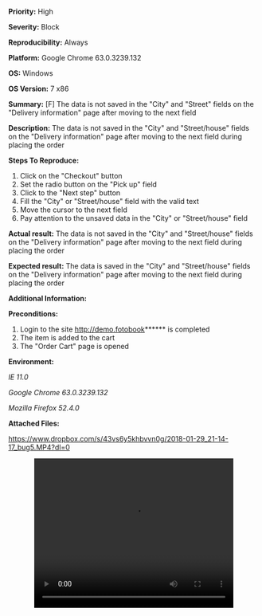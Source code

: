 **Priority:** High

**Severity:** Block

**Reproducibility:** Always

**Platform:** Google Chrome 63.0.3239.132

**OS:** Windows

**OS Version:** 7 x86

**Summary:** [F] The data is not saved in the "City" and "Street" fields on the "Delivery information" page after moving to the next field

**Description:** 	The data is not saved in the "City" and "Street/house" fields on the "Delivery information" page after moving to the next field during placing the order

**Steps To Reproduce:**

1. Click on the "Checkout" button
2. Set the radio button on the "Pick up" field
3. Click to the "Next step" button
4. Fill the "City" or "Street/house" field with the valid text
5. Move the cursor to the next field
6. Pay attention to the unsaved data in the "City" or "Street/house" field

**Actual result:** The data is not saved in the "City" and "Street/house" fields on the "Delivery information" page after moving to the next field during placing the order

**Expected result:** The data is saved in the "City" and "Street/house" fields on the "Delivery information" page after moving to the next field during placing the order

**Additional Information:**

**Preconditions:**

1. Login to the site http://demo.fotobook****** is completed
2. The item is added to the cart
3. The "Order Cart" page is opened

**Environment:**

*IE 11.0*

*Google Chrome 63.0.3239.132*

*Mozilla Firefox 52.4.0*

**Attached Files:**

https://www.dropbox.com/s/43vs6y5khbvvn0g/2018-01-29_21-14-17_bug5.MP4?dl=0

<p align="center">
<video width="400" height="300" controls="controls">
   <source src="https://www.dropbox.com/s/43vs6y5khbvvn0g/2018-01-29_21-14-17_bug5.MP4?dl=0" type='video/mp4; codecs="avc1.42E01E, mp4a.40.2"'>
   Тег video не поддерживается вашим браузером. 
   <a href="https://www.dropbox.com/s/43vs6y5khbvvn0g/2018-01-29_21-14-17_bug5.MP4?dl=0">Скачайте видео</a>.
</video>
</p>
